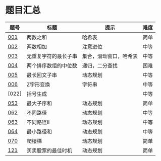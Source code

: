 # 题目汇总

|题号|标题|提示|难度|
|-|-|-|-|
|[001]|两数之和|哈希表|简单|
|[002]|两数相加|注意进位|中等
|[003]|无重复字符的最长子串|集合，滑动窗口，哈希表|中等
|[004]|两个排序数组的中位数|递归，二分查找|困难
|[005]|最长回文子串|动态规划|中等
|[006]|Z字形变换|字符串|中等
|[022]|括号生成||中等
|[053]|最大子序和|动态规划|简单
|[062]|不同路径|动态规划|中等
|[063]|不同路径II|动态规划|中等
|[064]|最小路径和|动态规划|中等
|[070]|爬楼梯|动态规划|简单
|[121]|买卖股票的最佳时机|动态规划|简单

[001]: 001/README.md
[002]: 002/README.md
[003]: 003/README.md
[004]: 004/README.md
[005]: 005/README.md
[006]: 006/README.md
[053]: 053/README.md
[062]: 062/README.md
[063]: 063/README.md
[064]: 064/README.md
[070]: 070/README.md
[121]: 121/README.md